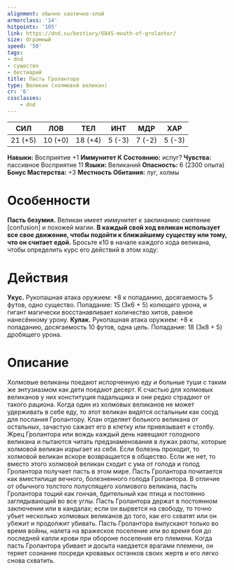 ```yaml
---
alignment: обычно хаотично-злой
armorclass: '14'
hitpoints: '105'
link: https://dnd.su/bestiary/6845-mouth-of-grolantor/
size: Огромный
speed: '50'
tags:
- dnd
- существо
- бестиарий
title: Пасть Гролантора
type: Великан (холмовой великан)
cr: '6'
cssclasses:
    - dnd
---
```



| СИЛ | ЛОВ | ТЕЛ | ИНТ | МДР | ХАР |
|---|---|---|---|---|---|
| 21 (+5) | 10 (+0) | 18 (+4) | 5 (-3) | 7 (-2) | 5 (-3) |
**Навыки:** Восприятие +1
**Иммунитет К Состоянию:** испуг?
**Чувства:** пассивное Восприятие 11
**Языки:** Великаний
**Опасность:** 6 (2300 опыта)
**Бонус Мастерства:** +3
**Местность Обитания:** луг, холмы


# Особенности
**Пасть безумия.** Великан имеет иммунитет к заклинанию смятение [confusion] и похожей магии.
**В каждый свой ход великан использует все свое движение, чтобы подойти к ближайшему существу или тому, что он считает едой.** Бросьте к10 в начале каждого хода великана, чтобы определить курс его действий в этом ходу:


# Действия
**Укус.** Рукопашная атака оружием: +8 к попаданию, досягаемость 5 футов, одно существо. Попадание: 15 (3к6 + 5) колющего урона, и гигант магически восстанавливает количество хитов, равное нанесённому урону.
**Кулак.** Рукопашная атака оружием: +8 к попаданию, досягаемость 10 футов, одна цель. Попадание: 18 (3к8 + 5) дробящего урона.


# Описание
Холмовые великаны поедают испорченную еду и больные туши с таким же энтузиазмом как дети поедают десерт. К счастью для холмовых великанов у них конституция падальщика и они редко страдают от такого рациона. Когда один из холмовых великанов не может удерживать в себе еду, то этот великан видятся остальным как сосуд для послания Гролантору. Клан отделяет больного великана от остальных, зачастую сажает его в клетку или привязывает к столбу. Жрец Гролантора или вождь каждый день навещают голодного великана и пытаются читать предзнаменования в лужах рвоты, которые холмовой великан изрыгает из себя. Если болезнь проходит, то холмовой великан вскоре возвращается в общество. Если же нет, то вместо этого холмовой великан сходит с ума от голода и голод Гролантора получает пасть в этом мире. Пасть Гролантора почитается как вместилище вечного, болезненного голода Гролантора. В отличие от обычного толстого полуспящего холмового великана, пасть Гролантора тощий как гончая, бдительный как птица и постоянно заглядывающий во все углы. Пасть Гролантора держат в постоянном заключении или в кандалах; если он вырвется на свободу, то точно убьет несколько холмовых великанов до того, как его схватят или он убежит и продолжит убивать. Пасть Гролантора выпускают только во время войны, налета на вражеское поселение или во время боя до последней капли крови при обороне поселения его племени. Когда пасть Гролантора убивает и досыта наедается врагами племени, он теряет сознание посреди кровавых останков своих жертв и его легко снова схватить.